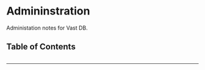 # Admininstration

Administation notes for Vast DB.


## Table of Contents

```{tableofcontents}
```

<hr/>